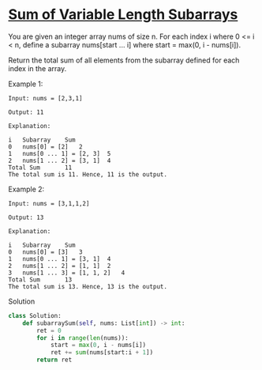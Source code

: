 # [Sum of Variable Length Subarrays](https://leetcode.com/problems/sum-of-variable-length-subarrays/description/)

You are given an integer array nums of size n. For each index i where 0 <= i < n, define a 
subarray
 nums[start ... i] where start = max(0, i - nums[i]).

Return the total sum of all elements from the subarray defined for each index in the array.

Example 1:
```
Input: nums = [2,3,1]

Output: 11

Explanation:

i	Subarray	Sum
0	nums[0] = [2]	2
1	nums[0 ... 1] = [2, 3]	5
2	nums[1 ... 2] = [3, 1]	4
Total Sum	 	11
The total sum is 11. Hence, 11 is the output.
```
Example 2:
```
Input: nums = [3,1,1,2]

Output: 13

Explanation:

i	Subarray	Sum
0	nums[0] = [3]	3
1	nums[0 ... 1] = [3, 1]	4
2	nums[1 ... 2] = [1, 1]	2
3	nums[1 ... 3] = [1, 1, 2]	4
Total Sum	 	13
The total sum is 13. Hence, 13 is the output.
```
Solution
```python
class Solution:
    def subarraySum(self, nums: List[int]) -> int:
        ret = 0
        for i in range(len(nums)):
            start = max(0, i - nums[i])
            ret += sum(nums[start:i + 1])
        return ret
```